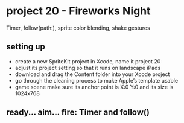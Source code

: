 # project 20 - Fireworks Night 
Timer, follow(path:), sprite color blending, shake gestures
## setting up
- create a new SpriteKit project in Xcode, name it project 20
- adjust its project setting so that it runs on landscape iPads
- download and drag the Content folder into your Xcode project
- go through the cleaning process to make Apple’s template usable
- game scene make sure its anchor point is X:0 Y:0 and its size is 1024x768
## ready... aim... fire: Timer and follow()

